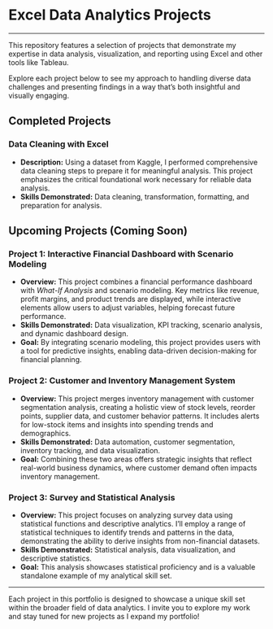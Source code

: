 # Excel Data Analytics Projects

---

This repository features a selection of projects that demonstrate my expertise in data analysis, visualization, and reporting using Excel and other tools like Tableau. 

Explore each project below to see my approach to handling diverse data challenges and presenting findings in a way that’s both insightful and visually engaging.

## Completed Projects

### **Data Cleaning with Excel**

- **Description:** Using a dataset from Kaggle, I performed comprehensive data cleaning steps to prepare it for meaningful analysis. This project emphasizes the critical foundational work necessary for reliable data analysis.
- **Skills Demonstrated:** Data cleaning, transformation, formatting, and preparation for analysis.

## Upcoming Projects (Coming Soon)

### Project 1: **Interactive Financial Dashboard with Scenario Modeling**

- **Overview:** This project combines a financial performance dashboard with *What-If Analysis* and scenario modeling. Key metrics like revenue, profit margins, and product trends are displayed, while interactive elements allow users to adjust variables, helping forecast future performance.
- **Skills Demonstrated:** Data visualization, KPI tracking, scenario analysis, and dynamic dashboard design.
- **Goal:** By integrating scenario modeling, this project provides users with a tool for predictive insights, enabling data-driven decision-making for financial planning.

### Project 2: **Customer and Inventory Management System**

- **Overview:** This project merges inventory management with customer segmentation analysis, creating a holistic view of stock levels, reorder points, supplier data, and customer behavior patterns. It includes alerts for low-stock items and insights into spending trends and demographics.
- **Skills Demonstrated:** Data automation, customer segmentation, inventory tracking, and data visualization.
- **Goal:** Combining these two areas offers strategic insights that reflect real-world business dynamics, where customer demand often impacts inventory management.

### Project 3: **Survey and Statistical Analysis**

- **Overview:** This project focuses on analyzing survey data using statistical functions and descriptive analytics. I’ll employ a range of statistical techniques to identify trends and patterns in the data, demonstrating the ability to derive insights from non-financial datasets.
- **Skills Demonstrated:** Statistical analysis, data visualization, and descriptive statistics.
- **Goal:** This analysis showcases statistical proficiency and is a valuable standalone example of my analytical skill set.

---

Each project in this portfolio is designed to showcase a unique skill set within the broader field of data analytics. I invite you to explore my work and stay tuned for new projects as I expand my portfolio!
